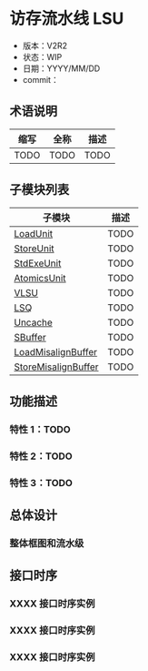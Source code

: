 # 访存流水线 LSU

<!-- TODO: 填写版本信息 -->

- 版本：V2R2
- 状态：WIP
- 日期：YYYY/MM/DD
  <!-- TODO: 填写 commit -->
- commit：[]()


## 术语说明

| 缩写 | 全称  | 描述  |
| --- | --- | --- |
| TODO | TODO | TODO |

## 子模块列表

| 子模块 | 描述 |
| --- | --- |
| [LoadUnit](LoadUnit.md)                       | TODO |
| [StoreUnit](StoreUnit.md)                     | TODO |
| [StdExeUnit](StdExeUnit.md)                   | TODO |
| [AtomicsUnit](AtomicsUnit.md)                 | TODO |
| [VLSU](VLSU/VLSU.md)                          | TODO |
| [LSQ](LSQ/LSQ.md)                             | TODO |
| [Uncache](Uncache.md)                         | TODO |
| [SBuffer](SBuffer.md)                         | TODO |
| [LoadMisalignBuffer](LoadMisalignBuffer.md)   | TODO |
| [StoreMisalignBuffer](StoreMisalignBuffer.md) | TODO |

## 功能描述

### 特性 1：TODO

### 特性 2：TODO

### 特性 3：TODO


## 总体设计

### 整体框图和流水级
<!-- 请使用 svg，图片放在 figure 目录 -->

## 接口时序

### XXXX 接口时序实例

### XXXX 接口时序实例

### XXXX 接口时序实例